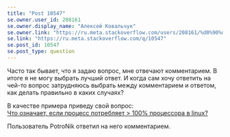 ```yaml
---
title: "Post 10547"
se.owner.user_id: 208161
se.owner.display_name: "Алексей Ковальчук"
se.owner.link: "https://ru.meta.stackoverflow.com/users/208161/%d0%90%d0%bb%d0%b5%d0%ba%d1%81%d0%b5%d0%b9-%d0%9a%d0%be%d0%b2%d0%b0%d0%bb%d1%8c%d1%87%d1%83%d0%ba"
se.link: "https://ru.meta.stackoverflow.com/q/10547"
se.post_id: 10547
se.post_type: question
---
```

<p>Часто так бывает, что я задаю вопрос, мне отвечают комментарием. В итоге я не могу выбрать лучший ответ.  И когда сам хочу ответить на чей-то вопрос затрудняюсь выбрать между комментарием и ответом, как делать правильно в каких случаях?</p>
<p>В качестве примера приведу свой вопрос:<br />
<a href="https://ru.stackoverflow.com/questions/1098631/%d0%a7%d1%82%d0%be-%d0%be%d0%b7%d0%bd%d0%b0%d1%87%d0%b0%d0%b5%d1%82-%d0%b5%d1%81%d0%bb%d0%b8-%d0%bf%d1%80%d0%be%d1%86%d0%b5%d1%81%d1%81-%d0%bf%d0%be%d1%82%d1%80%d0%b5%d0%b1%d0%bb%d1%8f%d0%b5%d1%82-100-%d0%bf%d1%80%d0%be%d1%86%d0%b5%d1%81%d1%81%d0%be%d1%80%d0%b0-%d0%b2-linux">Что означает, если процесс потребляет &gt; 100% процессора в linux?</a></p>
<p>Пользователь PotroNik ответил на него комментарием.</p>
